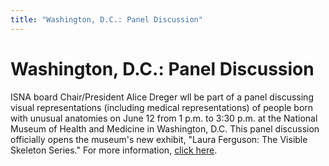 ```yaml
---
title: "Washington, D.C.: Panel Discussion"
---
```


# Washington, D.C.: Panel Discussion

ISNA board Chair/President Alice Dreger wll be part of a panel discussing visual representations (including medical representations) of people born with unusual anatomies on June 12 from 1 p.m. to 3:30 p.m. at the National Museum of Health and Medicine in Washington, D.C. This panel discussion officially opens the museum's new exhibit, "Laura Ferguson: The Visible Skeleton Series." For more information, [click here][1].

 [1]: http://nmhm.washingtondc.museum/exhibits/skeleton/index.html
